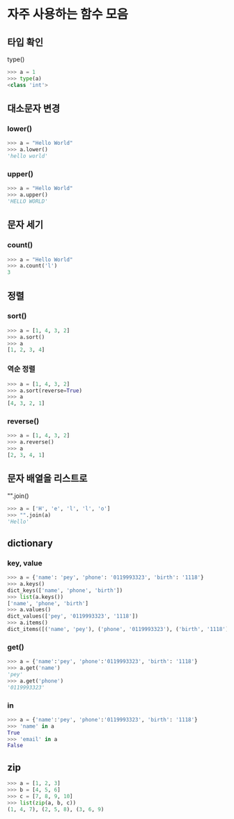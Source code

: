 # 자주 사용하는 함수 모음

## 타입 확인

type()
``` python
>>> a = 1
>>> type(a)
<class 'int'>
```

## 대소문자 변경

### lower()

```python
>>> a = "Hello World"
>>> a.lower()
'hello world'
```

### upper()

```python
>>> a = "Hello World"   
>>> a.upper()
'HELLO WORLD'
```

## 문자 세기

### count()

```python   
>>> a = "Hello World"
>>> a.count('l')
3
```

## 정렬

### sort()

```python
>>> a = [1, 4, 3, 2]
>>> a.sort()
>>> a
[1, 2, 3, 4]
```
### 역순 정렬

``` python
>>> a = [1, 4, 3, 2]
>>> a.sort(reverse=True)
>>> a   
[4, 3, 2, 1]
```


### reverse()

```python
>>> a = [1, 4, 3, 2]
>>> a.reverse()
>>> a
[2, 3, 4, 1]
```

## 문자 배열을 리스트로

"".join()

```python   
>>> a = ['H', 'e', 'l', 'l', 'o']
>>> "".join(a)
'Hello'
```

## dictionary

### key, value

```python
>>> a = {'name': 'pey', 'phone': '0119993323', 'birth': '1118'}
>>> a.keys()
dict_keys(['name', 'phone', 'birth'])
>>> list(a.keys())
['name', 'phone', 'birth']
>>> a.values()
dict_values(['pey', '0119993323', '1118'])
>>> a.items()
dict_items([('name', 'pey'), ('phone', '0119993323'), ('birth', '1118')])
```

### get()

```python
>>> a = {'name':'pey', 'phone':'0119993323', 'birth': '1118'}
>>> a.get('name')
'pey'
>>> a.get('phone')
'0119993323'
```

### in

```python
>>> a = {'name':'pey', 'phone':'0119993323', 'birth': '1118'}
>>> 'name' in a
True
>>> 'email' in a
False
```


## zip
    
```python
>>> a = [1, 2, 3]
>>> b = [4, 5, 6]
>>> c = [7, 8, 9, 10]
>>> list(zip(a, b, c))
(1, 4, 7), (2, 5, 8), (3, 6, 9)
```









